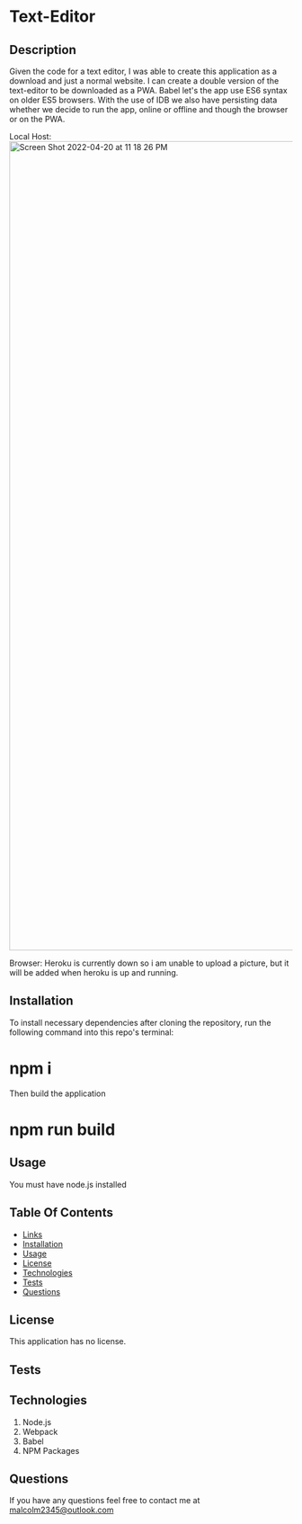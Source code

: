 # Text-Editor

## Description

Given the code for a text editor, I was able to create this application as a download and just a normal website. I can create a double version of the text-editor to be downloaded as a PWA. Babel let's the app use ES6 syntax on older ES5 browsers. With the use of IDB we also have persisting data whether we decide to run the app, online or offline and though the browser or on the PWA.

Local Host: <img width="1440" alt="Screen Shot 2022-04-20 at 11 18 26 PM" src="https://user-images.githubusercontent.com/92911517/164386943-2147359b-beec-4b93-9be5-acba8c85886c.png">

Browser: Heroku is currently down so i am unable to upload a picture, but it will be added when heroku is up and running.

## Installation

To install necessary dependencies after cloning the repository, run the following command into this repo's terminal:

# npm i

Then build the application

# npm run build

## Usage

You must have node.js installed

## Table Of Contents

- [Links](#links)
- [Installation](#installation)
- [Usage](#usage)
- [License](#license)
- [Technologies](#technologies)
- [Tests](tests)
- [Questions](#questions)

## License

This application has no license.

## Tests


## Technologies

1. Node.js
2. Webpack
3. Babel
4. NPM Packages

## Questions

If you have any questions feel free to contact me at malcolm2345@outlook.com


